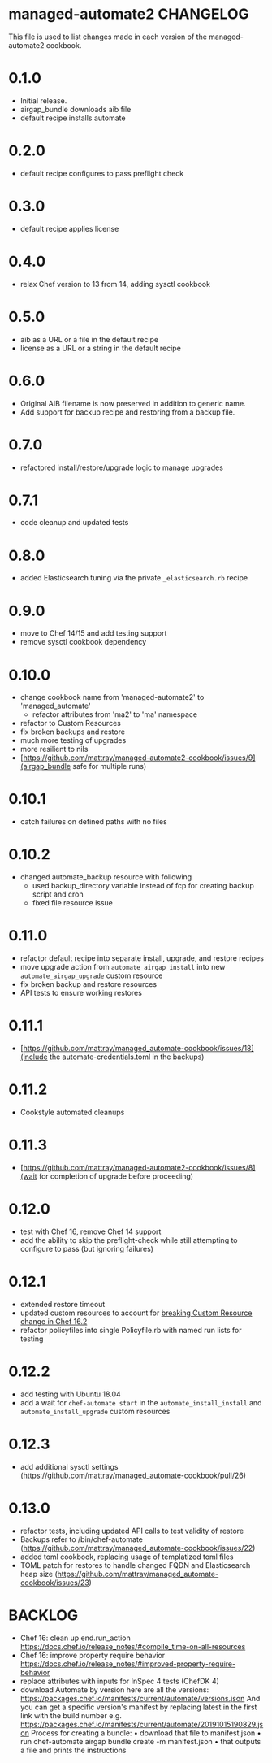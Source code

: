 # managed-automate2 CHANGELOG
This file is used to list changes made in each version of the managed-automate2 cookbook.

# 0.1.0
- Initial release.
- airgap_bundle downloads aib file
- default recipe installs automate

# 0.2.0
- default recipe configures to pass preflight check

# 0.3.0
- default recipe applies license

# 0.4.0
- relax Chef version to 13 from 14, adding sysctl cookbook

# 0.5.0
- aib as a URL or a file in the default recipe
- license as a URL or a string in the default recipe

# 0.6.0
- Original AIB filename is now preserved in addition to generic name.
- Add support for backup recipe and restoring from a backup file.

# 0.7.0
- refactored install/restore/upgrade logic to manage upgrades

# 0.7.1
- code cleanup and updated tests

# 0.8.0
- added Elasticsearch tuning via the private `_elasticsearch.rb` recipe

# 0.9.0
- move to Chef 14/15 and add testing support
- remove sysctl cookbook dependency

# 0.10.0
- change cookbook name from 'managed-automate2' to 'managed_automate'
  - refactor attributes from 'ma2' to 'ma' namespace
- refactor to Custom Resources
- fix broken backups and restore
- much more testing of upgrades
- more resilient to nils
- [https://github.com/mattray/managed-automate2-cookbook/issues/9](airgap_bundle safe for multiple runs)

# 0.10.1
- catch failures on defined paths with no files

# 0.10.2
- changed automate_backup resource with following
  - used backup_directory variable instead of fcp for creating backup script and cron
  - fixed file resource issue

# 0.11.0
- refactor default recipe into separate install, upgrade, and restore recipes
- move upgrade action from `automate_airgap_install` into new `automate_airgap_upgrade` custom resource
- fix broken backup and restore resources
- API tests to ensure working restores

# 0.11.1
- [https://github.com/mattray/managed_automate-cookbook/issues/18](include the automate-credentials.toml in the backups)

# 0.11.2
- Cookstyle automated cleanups

# 0.11.3
- [https://github.com/mattray/managed-automate2-cookbook/issues/8](wait for completion of upgrade before proceeding)

# 0.12.0
- test with Chef 16, remove Chef 14 support
- add the ability to skip the preflight-check while still attempting to configure to pass (but ignoring failures)

# 0.12.1
- extended restore timeout
- updated custom resources to account for [breaking Custom Resource change in Chef 16.2](https://discourse.chef.io/t/chef-infra-client-16-2-released/17284)
- refactor policyfiles into single Policyfile.rb with named run lists for testing

# 0.12.2
- add testing with Ubuntu 18.04
- add a wait for `chef-automate start` in the `automate_install_install` and `automate_install_upgrade` custom resources

# 0.12.3
- add additional sysctl settings (https://github.com/mattray/managed_automate-cookbook/pull/26)

# 0.13.0
- refactor tests, including updated API calls to test validity of restore
- Backups refer to /bin/chef-automate (https://github.com/mattray/managed_automate-cookbook/issues/22)
- added toml cookbook, replacing usage of templatized toml files
- TOML patch for restores to handle changed FQDN and Elasticsearch heap size (https://github.com/mattray/managed_automate-cookbook/issues/23)

# BACKLOG
- Chef 16: clean up end.run_action https://docs.chef.io/release_notes/#compile_time-on-all-resources
- Chef 16: improve property require behavior https://docs.chef.io/release_notes/#improved-property-require-behavior
- replace attributes with inputs for InSpec 4 tests (ChefDK 4)
- download Automate by version
here are all the versions: https://packages.chef.io/manifests/current/automate/versions.json
And you can get a specific version's manifest by replacing latest in the first link with the build number
e.g. https://packages.chef.io/manifests/current/automate/20191015190829.json
Process for creating a bundle:
• download that file to manifest.json
• run chef-automate airgap bundle create -m manifest.json
• that outputs a file and prints the instructions
